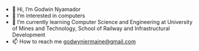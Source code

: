 - 👋 Hi, I’m Godwin Nyamador
- 👀 I’m interested in computers
- 🌱 I’m currently learning Computer Science and Engineering at University of Mines and Technology, School of Railway and Infrastructural Development
- 📫 How to reach me godwynjermaine@gmail.com

